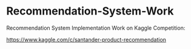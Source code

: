 # Recommendation-System-Work
 Recommendation System Implementation Work on Kaggle Competition:
 
 https://www.kaggle.com/c/santander-product-recommendation
 
 
